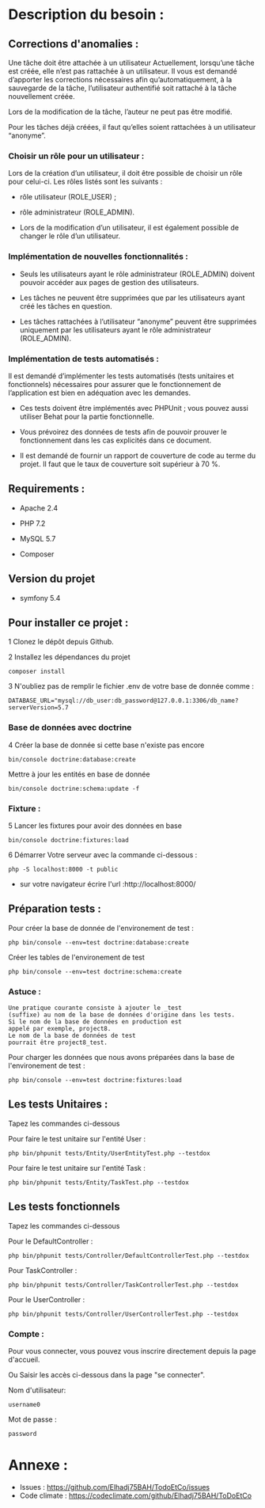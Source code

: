 # Description du besoin :

## Corrections d'anomalies :
Une tâche doit être attachée à un utilisateur
Actuellement, lorsqu’une tâche est créée, elle n’est pas rattachée à un utilisateur. Il vous est demandé d’apporter les corrections nécessaires afin qu’automatiquement, à la sauvegarde de la tâche, l’utilisateur authentifié soit rattaché à la tâche nouvellement créée.

Lors de la modification de la tâche, l’auteur ne peut pas être modifié.

Pour les tâches déjà créées, il faut qu’elles soient rattachées à un utilisateur “anonyme”.

### Choisir un rôle pour un utilisateur :
Lors de la création d’un utilisateur, il doit être possible de choisir un rôle pour celui-ci. Les rôles listés sont les suivants :

- rôle utilisateur (ROLE_USER) ;


- rôle administrateur (ROLE_ADMIN).


- Lors de la modification d’un utilisateur, il est également possible de changer le rôle d’un utilisateur.


### Implémentation de nouvelles fonctionnalités :

- Seuls les utilisateurs ayant le rôle administrateur (ROLE_ADMIN) doivent pouvoir accéder aux pages de gestion des utilisateurs.

- Les tâches ne peuvent être supprimées que par les utilisateurs ayant créé les tâches en question.

- Les tâches rattachées à l’utilisateur “anonyme” peuvent être supprimées uniquement par les utilisateurs ayant le rôle administrateur (ROLE_ADMIN).

### Implémentation de tests automatisés :
Il est demandé d’implémenter les tests automatisés (tests unitaires et fonctionnels) nécessaires pour assurer que le fonctionnement de l’application est bien en adéquation avec les demandes.

- Ces tests doivent être implémentés avec PHPUnit ; vous pouvez aussi utiliser Behat pour la partie fonctionnelle.

- Vous prévoirez des données de tests afin de pouvoir prouver le fonctionnement dans les cas explicités dans ce document.

- Il est demandé de fournir un rapport de couverture de code au terme du projet. Il faut que le taux de couverture soit supérieur à 70 %.


## Requirements :
- Apache 2.4

- PHP 7.2

- MySQL 5.7

- Composer


## Version du projet
 
- symfony 5.4 

## Pour installer ce projet :

1 Clonez le dépôt depuis Github.

2 Installez les dépendances du projet

    composer install


3 N'oubliez pas de remplir le fichier .env de votre base de donnée comme :

    DATABASE_URL="mysql://db_user:db_password@127.0.0.1:3306/db_name?serverVersion=5.7

### Base de données avec doctrine

4 Créer la base de donnée si cette base n'existe pas encore

    bin/console doctrine:database:create

Mettre à jour les entités en base de donnée

    bin/console doctrine:schema:update -f

### Fixture :
5 Lancer les fixtures pour avoir des données en base

    bin/console doctrine:fixtures:load

6 Démarrer Votre serveur avec la commande ci-dessous :

    php -S localhost:8000 -t public
- sur votre navigateur écrire l'url :http://localhost:8000/


## Préparation tests  :

Pour créer la base de donnée de l'environement de test :

    php bin/console --env=test doctrine:database:create

Créer les tables de l'environement de test

    php bin/console --env=test doctrine:schema:create

### Astuce :

    Une pratique courante consiste à ajouter le _test 
    (suffixe) au nom de la base de données d'origine dans les tests. 
    Si le nom de la base de données en production est
    appelé par exemple, project8. 
    Le nom de la base de données de test 
    pourrait être project8_test.

Pour charger les données que nous avons préparées dans la base de l'environement de test :

    php bin/console --env=test doctrine:fixtures:load

## Les tests Unitaires :
Tapez les commandes ci-dessous 

Pour faire le test unitaire sur l'entité User :

    php bin/phpunit tests/Entity/UserEntityTest.php --testdox

Pour faire le test unitaire sur l'entité Task : 

    php bin/phpunit tests/Entity/TaskTest.php --testdox

## Les tests fonctionnels
Tapez les commandes ci-dessous

Pour le DefaultController : 

    php bin/phpunit tests/Controller/DefaultControllerTest.php --testdox
Pour TaskController :

    php bin/phpunit tests/Controller/TaskControllerTest.php --testdox
Pour le UserController : 

    php bin/phpunit tests/Controller/UserControllerTest.php --testdox

### Compte :
Pour vous connecter, vous pouvez vous inscrire directement depuis la page d'accueil.

Ou Saisir les accès ci-dessous dans la page "se connecter".

Nom d'utilisateur: 

    username0
Mot de passe : 

    password

# Annexe :
- Issues : https://github.com/Elhadj75BAH/TodoEtCo/issues
- Code climate : https://codeclimate.com/github/Elhadj75BAH/ToDoEtCo




